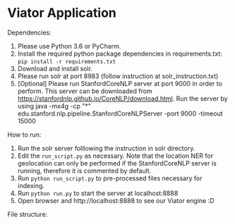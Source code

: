 # Viator Application

Dependencies:
1. Please use Python 3.6 or PyCharm.
2. Install the required python package dependencies in requirements.txt:
`pip install -r requirements.txt`
3. Download and install solr. 
4. Please run solr at port 8983 (follow instruction at solr_instruction.txt) 
5. [Optional] Please run StanfordCoreNLP server at port 9000 in order to perform. This server can be downloaded
from https://stanfordnlp.github.io/CoreNLP/download.html. Run the server 
by using java -mx4g -cp "*" edu.stanford.nlp.pipeline.StanfordCoreNLPServer -port 9000 -timeout 15000

How to run:
1. Run the solr server folllowing the instruction in solr directory.
2. Edit the `run_script.py` as necessary. Note that the location NER for geolocation can only be performed 
if the StanfordCoreNLP server is running, therefore it is commented by default.
3. Run `python run_script.py` to pre-processed files necessary for indexing.
4. Run `python run.py` to start the server at localhost:8888
5. Open browser and http://localhost:8888 to see our Viator engine :D

File structure:
